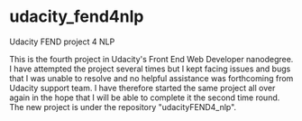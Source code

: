 # udacity_fend4nlp
Udacity FEND project 4 NLP

This is the fourth project in Udacity's Front End Web Developer nanodegree. I have attempted the project several times but I kept facing issues and bugs that I was unable to resolve and no helpful assistance was forthcoming from Udacity support team. I have therefore started the same project all over again in the hope that I will be able to complete it the second time round. The new project is under the repository "udacityFEND4_nlp".
